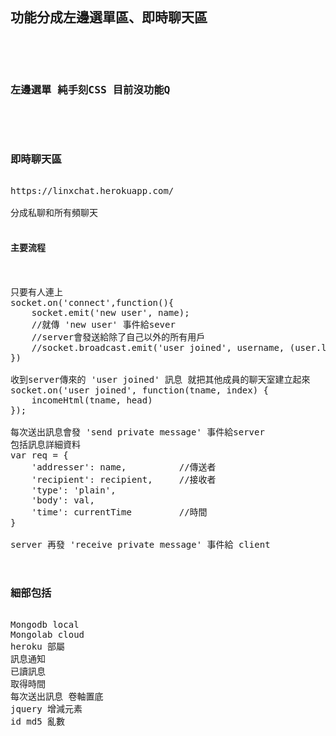 <pre>

<h2>功能分成左邊選單區、即時聊天區</h2>


<h3>左邊選單 純手刻CSS 目前沒功能Q</h3>


<h3>即時聊天區</h3>
https://linxchat.herokuapp.com/

分成私聊和所有頻聊天

<h4>主要流程</h4>

只要有人連上 
socket.on('connect',function(){
    socket.emit('new user', name);  
    //就傳 'new user' 事件給sever
    //server會發送給除了自己以外的所有用戶
    //socket.broadcast.emit('user joined', username, (user.length - 1));
})

收到server傳來的 'user joined' 訊息 就把其他成員的聊天室建立起來
socket.on('user joined', function(tname, index) {
    incomeHtml(tname, head)
});

每次送出訊息會發 'send private message' 事件給server
包括訊息詳細資料
var req = {
    'addresser': name,          //傳送者
    'recipient': recipient,     //接收者
    'type': 'plain',
    'body': val,
    'time': currentTime         //時間
}

server 再發 'receive private message' 事件給 client


<h3>細部包括</h3>
Mongodb local 
Mongolab cloud
heroku 部屬
訊息通知
已讀訊息
取得時間
每次送出訊息 卷軸置底
jquery 增減元素
id md5 亂數

</pre>
